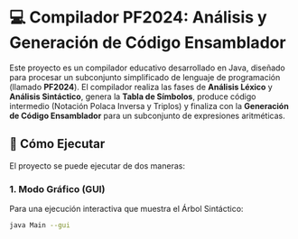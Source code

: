 # 💻 Compilador PF2024: Análisis y Generación de Código Ensamblador

Este proyecto es un compilador educativo desarrollado en Java, diseñado para procesar un subconjunto simplificado de lenguaje de programación (llamado **PF2024**). El compilador realiza las fases de **Análisis Léxico** y **Análisis Sintáctico**, genera la **Tabla de Símbolos**, produce código intermedio (Notación Polaca Inversa y Triplos) y finaliza con la **Generación de Código Ensamblador** para un subconjunto de expresiones aritméticas.

## 🚀 Cómo Ejecutar

El proyecto se puede ejecutar de dos maneras:

### 1. Modo Gráfico (GUI)
Para una ejecución interactiva que muestra el Árbol Sintáctico:
```bash
java Main --gui